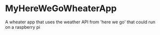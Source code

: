 # MyHereWeGoWheaterApp
A wheater app that uses the weather API from 'here we go' that could run on a raspberry pi
